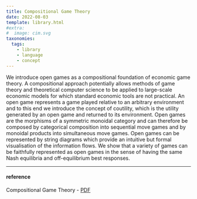 ```yaml
---
title: Compositional Game Theory
date: 2022-08-03
template: library.html
#extra:
#  image: cim.svg
taxonomies:
  tags:
    - library
    - language
    - concept
---
```


We introduce open games as a compositional foundation of economic game theory. A compositional approach potentially allows methods of game theory and theoretical computer science to be applied to large-scale economic models for which standard economic tools are not practical. An open game represents a game played relative to an arbitrary environment and to this end we introduce the concept of coutility, which is the utility generated by an open game and returned to its environment. Open games are the morphisms of a symmetric monoidal category and can therefore be composed by categorical composition into sequential move games and by monoidal products into simultaneous move games. Open games can be represented by string diagrams which provide an intuitive but formal visualisation of the information flows. We show that a variety of games can be faithfully represented as open games in the sense of having the same Nash equilibria and off-equilibrium best responses.

---
#### reference
Compositional Game Theory - [PDF](https://arxiv.org/abs/1603.04641)
